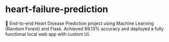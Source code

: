 # heart-failure-prediction
🚀 End-to-end Heart Disease Prediction project using Machine Learning (Random Forest) and Flask. Achieved 89.13% accuracy and deployed a fully functional local web app with custom UI.
